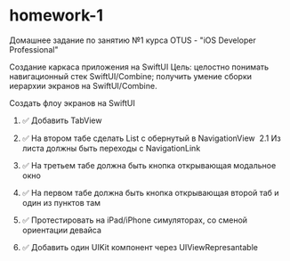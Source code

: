 # homework-1
Домашнее задание по занятию №1 курса OTUS - "iOS Developer Professional"


Создание каркаса приложения на SwiftUI
Цель:
целостно понимать навигационный стек SwiftUI/Combine; получить умение сборки иерархии экранов на SwiftUI/Combine.

Создать флоу экранов на SwiftUI
1. ✅ Добавить TabView 
2. ✅ На втором табе сделать List с обернутый в NavigationView 
   2.1 Из листа должны быть переходы с NavigationLink
	
3. ✅ На третьем табе должна быть кнопка открывающая модальное окно
4. ✅ На первом табе должна быть кнопка открывающая второй таб и один из пунктов там
5. ✅ Протестировать на iPad/iPhone симуляторах, со сменой ориентации девайса
6. ✅ Добавить один UIKit компонент через UIViewRepresantable
